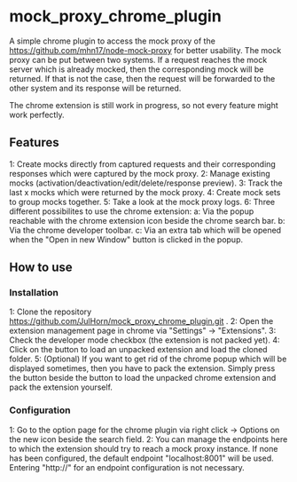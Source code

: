 # mock_proxy_chrome_plugin
A simple chrome plugin to access the mock proxy of the https://github.com/mhn17/node-mock-proxy for better usability. The mock proxy can be put between two systems. If a request reaches the mock server which is already mocked, then the corresponding mock will be returned. If that is not the case, then the request will be forwarded to the other system and its response will be returned.

The chrome extension is still work in progress, so not every feature might work perfectly.

## Features
1: Create mocks directly from captured requests and their corresponding responses which were captured by the mock proxy.
2: Manage existing mocks (activation/deactivation/edit/delete/response preview).
3: Track the last x mocks which were returned by the mock proxy.
4: Create mock sets to group mocks together.
5: Take a look at the mock proxy logs.
6: Three different possibilites to use the chrome extension:
	a: Via the popup reachable with the chrome extension icon beside the chrome search bar.
	b: Via the chrome developer toolbar.
	c: Via an extra tab which will be opened when the "Open in new Window" button is clicked in the popup.

## How to use
### Installation
1: Clone the repository https://github.com/JulHorn/mock_proxy_chrome_plugin.git .
2: Open the extension management page in chrome via "Settings" -> "Extensions".
3: Check the developer mode checkbox (the extension is not packed yet).
4: Click on the button to load an unpacked extension and load the cloned folder.
5: (Optional) If you want to get rid of the chrome popup which will be displayed sometimes, then you have to pack the extension. Simply press the button beside the button to load the unpacked chrome extension and pack the extension yourself.

### Configuration
1: Go to the option page for the chrome plugin via right click -> Options on the new icon beside the search field.
2: You can manage the endpoints here to which the extension should try to reach a mock proxy instance. If none has been configured, the default endpoint "localhost:8001" will be used. Entering "http://" for an endpoint configuration is not necessary.
